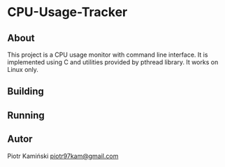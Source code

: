 # CPU-Usage-Tracker

## About
This project is a CPU usage monitor with command line interface. It is implemented using C and utilities provided by pthread library. It works on Linux only. 
## Building

## Running

## Autor
Piotr Kamiński
piotr97kam@gmail.com